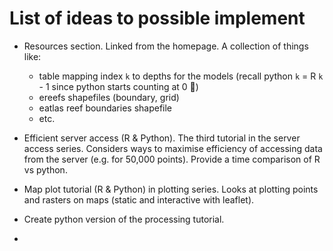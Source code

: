 # List of ideas to possible implement

* Resources section. Linked from the homepage. A collection of things like: 
  - table mapping index `k` to depths for the models (recall python `k` = R `k` - 1 since python starts counting at 0 🤦)
  - ereefs shapefiles (boundary, grid)
  - eatlas reef boundaries shapefile
  - etc.

* Efficient server access (R & Python). The third tutorial in the server access series. Considers ways to maximise efficiency of accessing data from the server (e.g. for 50,000 points). Provide a time comparison of R vs python.

* Map plot tutorial (R & Python) in plotting series. Looks at plotting points and rasters on maps (static and interactive with leaflet).

* Create python version of the processing tutorial. 

* 